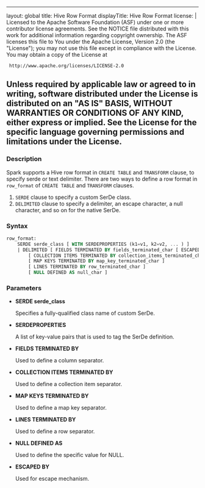 ---
layout: global
title: Hive Row Format
displayTitle: Hive Row Format
license: |
  Licensed to the Apache Software Foundation (ASF) under one or more
  contributor license agreements.  See the NOTICE file distributed with
  this work for additional information regarding copyright ownership.
  The ASF licenses this file to You under the Apache License, Version 2.0
  (the "License"); you may not use this file except in compliance with
  the License.  You may obtain a copy of the License at

     http://www.apache.org/licenses/LICENSE-2.0

  Unless required by applicable law or agreed to in writing, software
  distributed under the License is distributed on an "AS IS" BASIS,
  WITHOUT WARRANTIES OR CONDITIONS OF ANY KIND, either express or implied.
  See the License for the specific language governing permissions and
  limitations under the License.
--

### Description

Spark supports a Hive row format in `CREATE TABLE` and `TRANSFORM` clause, to specify serde or text delimiter.
There are two ways to define a row format in `row_format` of `CREATE TABLE` and `TRANSFORM` clauses.
  1. `SERDE` clause to specify a custom SerDe class.
  2. `DELIMITED` clause to specify a delimiter, an escape character, a null character, and so on for the native SerDe.

### Syntax

```sql
row_format:    
    SERDE serde_class [ WITH SERDEPROPERTIES (k1=v1, k2=v2, ... ) ]
    | DELIMITED [ FIELDS TERMINATED BY fields_terminated_char [ ESCAPED BY escaped_char ] ] 
        [ COLLECTION ITEMS TERMINATED BY collection_items_terminated_char ] 
        [ MAP KEYS TERMINATED BY map_key_terminated_char ]
        [ LINES TERMINATED BY row_terminated_char ]
        [ NULL DEFINED AS null_char ]
```

### Parameters
   
* **SERDE serde_class**

    Specifies a fully-qualified class name of custom SerDe.

* **SERDEPROPERTIES**

    A list of key-value pairs that is used to tag the SerDe definition.

* **FIELDS TERMINATED BY**

    Used to define a column separator.
    
* **COLLECTION ITEMS TERMINATED BY**

    Used to define a collection item separator.
   
* **MAP KEYS TERMINATED BY**

    Used to define a map key separator.
    
* **LINES TERMINATED BY**

    Used to define a row separator.
    
* **NULL DEFINED AS**

    Used to define the specific value for NULL.
    
* **ESCAPED BY**

    Used for escape mechanism.
